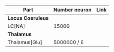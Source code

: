 Part | Number neuron | Link
------------------|-----------------------|----------
**Locus Coeruleus**|
LC[NA]| 15000
**Thalamus**| 
Thalamus[Glu]| 5000000 / 6
